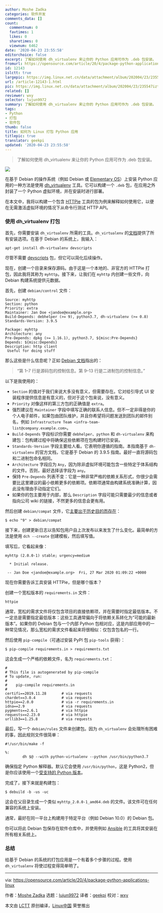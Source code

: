 ```yaml
---
author: Moshe Zadka
categories: 软件开发
comments_data: []
count:
  commentnum: 0
  favtimes: 1
  likes: 0
  sharetimes: 0
  viewnum: 6462
date: '2020-04-23 23:55:58'
editorchoice: false
excerpt: 了解如何使用 dh_virtualenv 来让你的 Python 应用可作为 .deb 包安装。
fromurl: https://opensource.com/article/20/4/package-python-applications-linux
id: 12143
islctt: true
largepic: https://img.linux.net.cn/data/attachment/album/202004/23/235547iztz5d955t9s9b5t.jpg
url: /article-12143-1.html
pic: https://img.linux.net.cn/data/attachment/album/202004/23/235547iztz5d955t9s9b5t.jpg.thumb.jpg
related: []
reviewer: wxy
selector: lujun9972
summary: 了解如何使用 dh_virtualenv 来让你的 Python 应用可作为 .deb 包安装。
tags:
- Python
- 打包
- 软件包
thumb: false
title: 如何为 Linux 打包 Python 应用
titlepic: true
translator: geekpi
updated: '2020-04-23 23:55:58'
---
```



> 
> 了解如何使用 dh\_virtualenv 来让你的 Python 应用可作为 .deb 包安装。
> 
> 
> 


![](/data/attachment/album/202004/23/235547iztz5d955t9s9b5t.jpg)


在基于 Debian 的操作系统（例如 Debian 或 [Elementary OS](https://opensource.com/article/19/12/pantheon-linux-desktop)）上安装 Python 应用的一种方法是使用 [dh\_virtualenv](https://dh-virtualenv.readthedocs.io/en/latest/) 工具。它可以构建一个 `.deb` 包，在应用之外封装了一个 Python 虚拟环境，并在安装时进行部署。


在本文中，我将以构建一个包含 [HTTPie](https://opensource.com/article/19/8/getting-started-httpie) 工具的包为例来解释如何使用它，以便在无需激活虚拟环境的情况下从命令行测试 HTTP API。


### 使用 dh\_virtualenv 打包


首先，你需要安装 `dh_virtualenv` 所需的工具。`dh_virtualenv` 的[文档](https://dh-virtualenv.readthedocs.io/en/1.1/tutorial.html)提供了所有安装选项。在基于 Debian 的系统上，我输入：



```
apt-get install dh-virtualenv devscripts
```

尽管不需要 [devscripts](http://man.he.net/man1/devscripts) 包，但它可以简化后续操作。


现在，创建一个目录来保存源码。由于这是一个本地的、非官方的 HTTPie 打包，因此我将其称为 `myhttp`。接下来，让我们在 `myhttp` 内创建一些文件，向 Debian 构建系统提供元数据。


首先，创建 `debian/control` 文件：



```
Source: myhttp
Section: python
Priority: extra
Maintainer: Jan Doe <jandoe@example.org>
Build-Depends: debhelper (>= 9), python3.7, dh-virtualenv (>= 0.8)
Standards-Version: 3.9.5

Package: myhttp
Architecture: any
Pre-Depends: dpkg (>= 1.16.1), python3.7, ${misc:Pre-Depends}
Depends: ${misc:Depends}
Description: http client
 Useful for doing stuff
```

那么这些是什么信息呢？正如 [Debian 文档](https://www.debian.org/doc/manuals/maint-guide/dreq.en.html#control)指出的：



> 
> “第 1–7 行是源码包的控制信息。第 9–13 行是二进制包的控制信息。”
> 
> 
> 


以下是我使用的：


* `Section` 的值对于我们来说大多没有意义，但需要存在。它对给引导式 UI 安装程序提供信息是有意义的，但对于这个包来说，没有意义。
* `Priority` 对像这样的第三方包的正确值是 `extra`。
* 强烈建议在 `Maintainer` 字段中填写正确的联系人信息。但不一定非得是你的个人电子邮件，如果包由团队维护，并且你希望将问题发送到团队的邮件别名，例如 `Infrastructure Team <infra-team-list@company.example.com>`。
* `Build-Depends` 字段标识你需要 `debhelper`、`python` 和 `dh-virtualenv` 来构建包：包构建过程中将确保这些依赖项在包构建时已安装。
* `Standards-Version` 字段主要给人看。它表明你遵循的指南。本指南基于 `dh-virtualenv` 的官方文档，它是基于 Debian 的 3.9.5 指南。最好一直将源码包和二进制包命名相同。
* `Architecture` 字段应为 `Any`，因为除非虚拟环境可能包含一些特定于体系结构的文件。否则，最好选择该字段为 `any`。
* 保持 `Pre-Depends` 列表不变：它是一种非常严格的依赖关系形式，你很少会需要比这里建议的最小依赖更多的依赖项。依赖项通常由构建系统准确计算，因此没有理由手动指定它们。
* 如果你的包主要用于内部，那么 `Description` 字段可能只需要最少的信息或者指向公司 wiki 的链接，不然更多的信息会更有用。


然后创建 `debian/compat` 文件，它[主要出于历史目的而存在](https://www.debian.org/doc/manuals/maint-guide/dother.en.html#compat)：



```
$ echo "9" > debian/compat
```

接下来，创建更新日志以告知包用户自上次发布以来发生了什么变化。最简单的方法是使用 `dch --create` 创建模板，然后填写值。


填写后，它看起来像：



```
myhttp (2.0.0-1) stable; urgency=medium

  * Initial release.

 -- Jan Doe <jandoe@example.org>  Fri, 27 Mar 2020 01:09:22 +0000
```

现在你需要告诉工具安装 HTTPie，但是哪个版本？


创建一个宽松版本的 `requirements.in` 文件：



```
httpie
```

通常，宽松的需求文件将仅包含项目的直接依赖项，并在需要时指定最低版本。不一定总是需要指定最低版本：这些工具通常偏向于将依赖关系转化为“可能的最新版本”。如果你的 Debian 包与一个内部 Python 包相对应，这是内部应用中的一种常见情况，那么宽松的需求文件看起来将很相似：仅包含包名的一行。


然后使用 `pip-compile`（可通过安装 PyPI 包 `pip-tools` 获得）：



```
$ pip-compile requirements.in > requirements.txt
```

这会生成一个严格的依赖文件，名为 `requirements.txt`：



```
#
# This file is autogenerated by pip-compile
# To update, run:
#
#    pip-compile requirements.in
#
certifi==2019.11.28       # via requests
chardet==3.0.4            # via requests
httpie==2.0.0             # via -r requirements.in
idna==2.9                 # via requests
pygments==2.6.1           # via httpie
requests==2.23.0          # via httpie
urllib3==1.25.8           # via requests
```

最后，写一个 `debian/rules` 文件来创建包。因为 `dh_virtualenv` 会处理所有困难的事，因此规则文件很简单：



```
#!/usr/bin/make -f

%:
        dh $@ --with python-virtualenv --python /usr/bin/python3.7
```

确保指定 Python 解释器。默认它会使用 `/usr/bin/python`，这是 Python2，但是你应该使用一个[受支持的 Python 版本](https://opensource.com/article/19/11/end-of-life-python-2)。


完成了，接下来就是构建包：



```
$ debuild -b -us -uc
```

这会在父目录生成一个类似 `myhttp_2.0.0-1_amd64.deb` 的文件。该文件可在任何兼容的系统上安装。


通常，最好在同一平台上构建用于特定平台（例如 Debian 10.0）的 Debian 包。


你可以将此 Debian 包保存在软件仓库中，并使用例如 [Ansible](https://opensource.com/resources/what-ansible) 的工具将其安装在所有相关系统上。


### 总结


给基于 Debian 的系统的打包应用是一个有着多个步骤的过程。使用 `dh_virtualenv` 将使过程变得简单明了。




---


via: <https://opensource.com/article/20/4/package-python-applications-linux>


作者：[Moshe Zadka](https://opensource.com/users/moshez) 选题：[lujun9972](https://github.com/lujun9972) 译者：[geekpi](https://github.com/geekpi) 校对：[wxy](https://github.com/wxy)


本文由 [LCTT](https://github.com/LCTT/TranslateProject) 原创编译，[Linux中国](https://linux.cn/) 荣誉推出